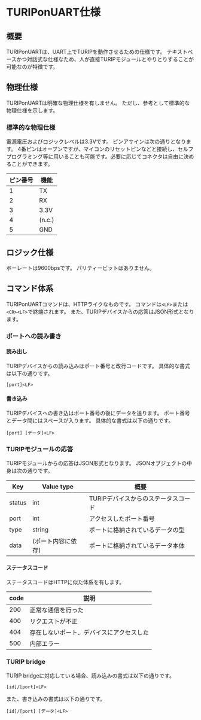 # TURIPonUART仕様

## 概要

TURIPonUARTは、UART上でTURIPを動作させるための仕様です。
テキストベースかつ対話式な仕様なため、人が直接TURIPモジュールとやりとりすることが可能なのが特徴です。

## 物理仕様

TURIPonUARTは明確な物理仕様を有しません。
ただし、参考として標準的な物理仕様を示します。

### 標準的な物理仕様

電源電圧およびロジックレベルは3.3Vです。
ピンアサインは次の通りとなります。
4番ピンはオープンですが、マイコンのリセットピンなどと接続し、セルフプログラミング等に用いることも可能です。必要に応じてコネクタは自由に決めることができます。

ピン番号 | 機能
-------|-----
1      | TX
2      | RX
3      | 3.3V
4      | (n.c.)
5      | GND

## ロジック仕様

ボーレートは9600bpsです。
パリティービットはありません。

## コマンド体系

TURIPonUARTコマンドは、HTTPライクなものです。
コマンドは`<LF>`または`<CR><LF>`で終端されます。
また、TURIPデバイスからの応答はJSON形式となります。

### ポートへの読み書き

#### 読み出し

TURIPデバイスからの読み込みはポート番号と改行コードです。
具体的な書式は以下の通りです。

`[port]<LF>`

#### 書き込み

TURIPデバイスへの書き込はポート番号の後にデータを送ります。
ポート番号とデータ間にはスペースが入ります。
具体的な書式は以下の通りです。

`[port] [データ]<LF>`

### TURIPモジュールの応答

TURIPモジュールからの応答はJSON形式となります。
JSONオブジェクトの中身は次の通りです。

Key    | Value type         | 概要
-------|--------------------|------------------------------------
status | int             | TURIPデバイスからのステータスコード
port   | int             | アクセスしたポート番号
type   | string             | ポートに格納されているデータの型
data   | (ポート内容に依存)     | ポートに格納されているデータ本体

#### ステータスコード

ステータスコードはHTTPに似た体系を有します。

code | 説明
-----|-----------------------------------------
200  | 正常な通信を行った
400  | リクエストが不正
404  | 存在しないポート、デバイスにアクセスした
500  | 内部エラー

### TURIP bridge

TURIP bridgeに対応している場合、読み込みの書式は以下の通りです。

`[id]/[port]<LF>`

また、書き込みの書式は以下の通りです。

`[id]/[port] [データ]<LF>`

